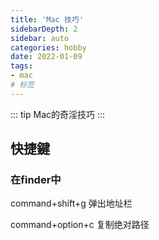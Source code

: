 ```yaml
---
title: 'Mac 技巧'
sidebarDepth: 2
sidebar: auto
categories: hobby
date: 2022-01-09
tags:
- mac
# 标签
---
```


::: tip
Mac的奇淫技巧
:::

## 快捷鍵

### 在finder中
command+shift+g 弹出地址栏

command+option+c 复制绝对路径
